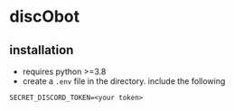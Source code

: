 # discObot

## installation
- requires python >=3.8
- create a `.env` file in the directory. include the following
```
SECRET_DISCORD_TOKEN=<your token>
```